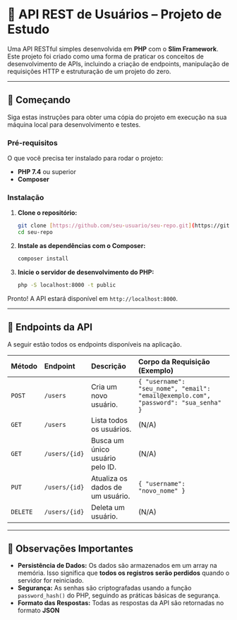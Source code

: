 # 🧪 API REST de Usuários – Projeto de Estudo

Uma API RESTful simples desenvolvida em **PHP** com o **Slim Framework**. Este projeto foi criado como uma forma de praticar os conceitos de desenvolvimento de APIs, incluindo a criação de endpoints, manipulação de requisições HTTP e estruturação de um projeto do zero.

---

## 🚀 Começando

Siga estas instruções para obter uma cópia do projeto em execução na sua máquina local para desenvolvimento e testes.

### Pré-requisitos

O que você precisa ter instalado para rodar o projeto:

* **PHP 7.4** ou superior
* **Composer**

### Instalação

1.  **Clone o repositório:**
    ```bash
    git clone [https://github.com/seu-usuario/seu-repo.git](https://github.com/seu-usuario/seu-repo.git)
    cd seu-repo
    ```

2.  **Instale as dependências com o Composer:**
    ```bash
    composer install
    ```

3.  **Inicie o servidor de desenvolvimento do PHP:**
    ```bash
    php -S localhost:8000 -t public
    ```

Pronto! A API estará disponível em `http://localhost:8000`.

---

## 📌 Endpoints da API

A seguir estão todos os endpoints disponíveis na aplicação.

| Método | Endpoint        | Descrição                     | Corpo da Requisição (Exemplo)                                           |
| :----- | :-------------- | :---------------------------- | :---------------------------------------------------------------------- |
| `POST` | `/users`        | Cria um novo usuário.         | `{ "username": "seu_nome", "email": "email@exemplo.com", "password": "sua_senha" }` |
| `GET`  | `/users`        | Lista todos os usuários.      | (N/A)                                                                   |
| `GET`  | `/users/{id}`   | Busca um único usuário pelo ID. | (N/A)                                                                   |
| `PUT`  | `/users/{id}`   | Atualiza os dados de um usuário. | `{ "username": "novo_nome" }`                                          |
| `DELETE`| `/users/{id}`   | Deleta um usuário.            | (N/A)                                                                   |

---

## 📝 Observações Importantes

* **Persistência de Dados:** Os dados são armazenados em um array na memória. Isso significa que **todos os registros serão perdidos** quando o servidor for reiniciado.
* **Segurança:** As senhas são criptografadas usando a função `password_hash()` do PHP, seguindo as práticas básicas de segurança.
* **Formato das Respostas:** Todas as respostas da API são retornadas no formato **JSON**
